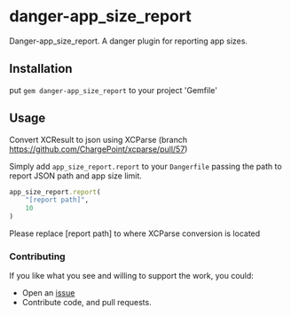 # danger-app_size_report

Danger-app_size_report. A danger plugin for reporting app sizes.

## Installation
put `gem danger-app_size_report` to your project 'Gemfile'

## Usage

Convert XCResult to json using XCParse (branch https://github.com/ChargePoint/xcparse/pull/57)

Simply add `app_size_report.report` to your `Dangerfile` passing the path to report JSON path and app size limit.

```ruby
app_size_report.report(
    "[report path]", 
    10
)
```
Please replace [report path] to where XCParse conversion is located

### Contributing
If you like what you see and willing to support the work, you could:
- Open an [issue](https://github.com/ChargePoint/danger-app_size_report/issues/new)
- Contribute code, and pull requests.
